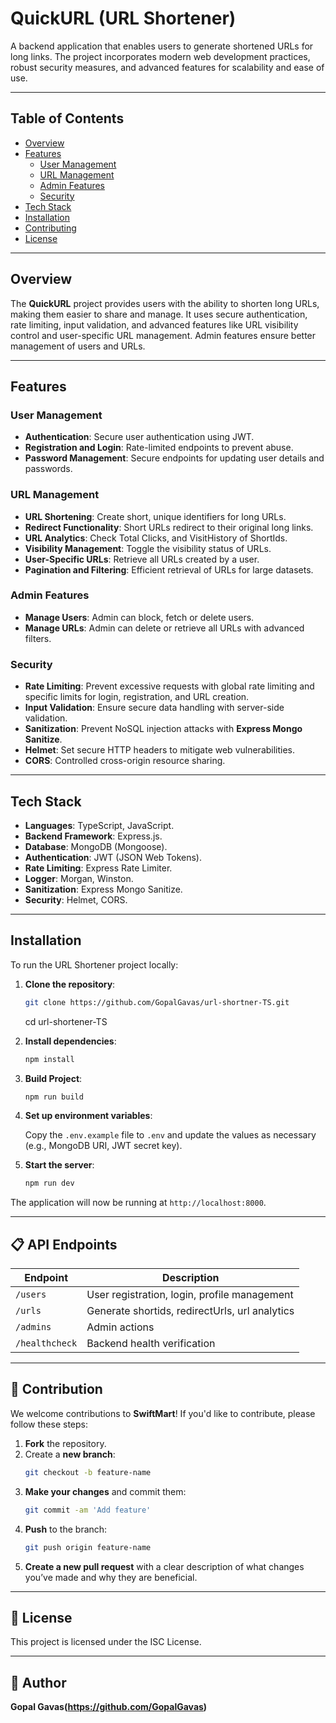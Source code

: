 # **QuickURL (URL Shortener)**

A backend application that enables users to generate shortened URLs for long links. The project incorporates modern web development practices, robust security measures, and advanced features for scalability and ease of use.

---

## **Table of Contents**

- [Overview](#overview)
- [Features](#features)
  - [User Management](#user-management)
  - [URL Management](#url-management)
  - [Admin Features](#admin-features)
  - [Security](#security)
- [Tech Stack](#tech-stack)
- [Installation](#installation)
- [Contributing](#contributing)
- [License](#license)

---

## **Overview**

The **QuickURL** project provides users with the ability to shorten long URLs, making them easier to share and manage. It uses secure authentication, rate limiting, input validation, and advanced features like URL visibility control and user-specific URL management. Admin features ensure better management of users and URLs.

---

## **Features**

### **User Management**

- **Authentication**: Secure user authentication using JWT.
- **Registration and Login**: Rate-limited endpoints to prevent abuse.
- **Password Management**: Secure endpoints for updating user details and passwords.

### **URL Management**

- **URL Shortening**: Create short, unique identifiers for long URLs.
- **Redirect Functionality**: Short URLs redirect to their original long links.
- **URL Analytics**: Check Total Clicks, and VisitHistory of ShortIds.
- **Visibility Management**: Toggle the visibility status of URLs.
- **User-Specific URLs**: Retrieve all URLs created by a user.
- **Pagination and Filtering**: Efficient retrieval of URLs for large datasets.

### **Admin Features**

- **Manage Users**: Admin can block, fetch or delete users.
- **Manage URLs**: Admin can delete or retrieve all URLs with advanced filters.

### **Security**

- **Rate Limiting**: Prevent excessive requests with global rate limiting and specific limits for login, registration, and URL creation.
- **Input Validation**: Ensure secure data handling with server-side validation.
- **Sanitization**: Prevent NoSQL injection attacks with **Express Mongo Sanitize**.
- **Helmet**: Set secure HTTP headers to mitigate web vulnerabilities.
- **CORS**: Controlled cross-origin resource sharing.

---

## **Tech Stack**

- **Languages**: TypeScript, JavaScript.
- **Backend Framework**: Express.js.
- **Database**: MongoDB (Mongoose).
- **Authentication**: JWT (JSON Web Tokens).
- **Rate Limiting**: Express Rate Limiter.
- **Logger**: Morgan, Winston.
- **Sanitization**: Express Mongo Sanitize.
- **Security**: Helmet, CORS.

---

## **Installation**

To run the URL Shortener project locally:

1. **Clone the repository**:

   ```bash
   git clone https://github.com/GopalGavas/url-shortner-TS.git
   ```

   cd url-shortener-TS

2. **Install dependencies**:

   ```bash
   npm install
   ```

3. **Build Project**:

   ```bash
   npm run build
   ```

4. **Set up environment variables**:

   Copy the `.env.example` file to `.env` and update the values as necessary (e.g., MongoDB URI, JWT secret key).

5. **Start the server**:

   ```bash
   npm run dev
   ```

The application will now be running at `http://localhost:8000`.

---

## 📋 **API Endpoints**

| Endpoint       | Description                                    |
| -------------- | ---------------------------------------------- |
| `/users`       | User registration, login, profile management   |
| `/urls`        | Generate shortids, redirectUrls, url analytics |
| `/admins`      | Admin actions                                  |
| `/healthcheck` | Backend health verification                    |

---

## 🤝 Contribution

We welcome contributions to **SwiftMart**! If you'd like to contribute, please follow these steps:

1. **Fork** the repository.
2. Create a **new branch**:
   ```bash
   git checkout -b feature-name
   ```
3. **Make your changes** and commit them:
   ```bash
   git commit -am 'Add feature'
   ```
4. **Push** to the branch:
   ```bash
   git push origin feature-name
   ```
5. **Create a new pull request** with a clear description of what changes you’ve made and why they are beneficial.

---

## 📜 License

This project is licensed under the ISC License.

---

## 👤 Author

**Gopal Gavas(https://github.com/GopalGavas)**
